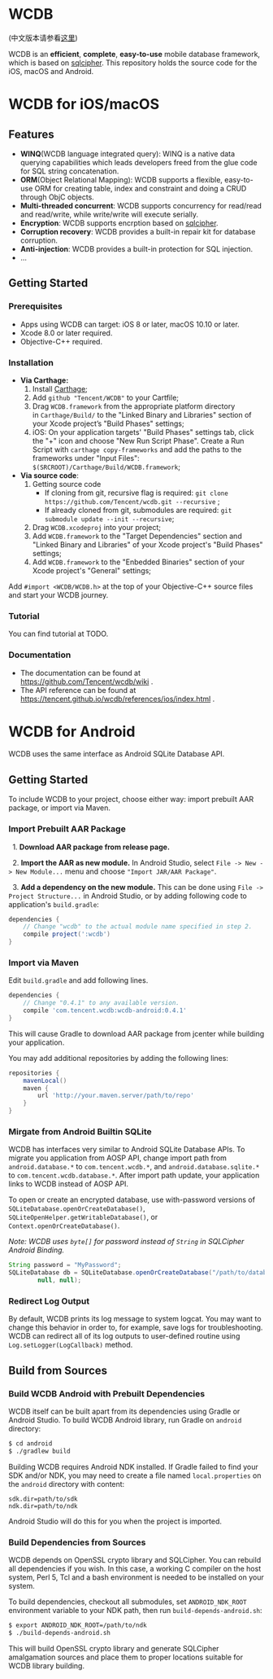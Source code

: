 # WCDB

(中文版本请参看[这里](https://github.com/Tencent/wcdb/wiki))

WCDB is an **efficient**, **complete**, **easy-to-use** mobile database framework, which is based on [sqlcipher][sqlcipher]. This repository holds the source code for the iOS, macOS and Android.

# WCDB for iOS/macOS

## Features

* **WINQ**(WCDB language integrated query): WINQ is a native data querying capabilities which leads developers freed from the glue code for SQL string concatenation.
* **ORM**(Object Relational Mapping): WCDB supports a flexible, easy-to-use ORM for creating table, index and constraint and doing a CRUD through ObjC objects.
* **Multi-threaded concurrent**: WCDB supports concurrency for read/read and read/write, while write/write will execute serially.
* **Encryption**: WCDB supports encrption based on [sqlcipher][sqlcipher].
* **Corruption recovery**: WCDB provides a built-in repair kit for database corruption.
* **Anti-injection**: WCDB provides a built-in protection for SQL injection.
* ...

## Getting Started

### Prerequisites

* Apps using WCDB can target: iOS 8 or later, macOS 10.10 or later.
* Xcode 8.0 or later required.
* Objective-C++ required.

### Installation

* **Via Carthage:** 
  1. Install [Carthage](https://github.com/Carthage/Carthage#installing-carthage);
  2. Add `github "Tencent/WCDB"` to your Cartfile;
  3. Drag `WCDB.framework` from the appropriate platform directory in `Carthage/Build/` to the "Linked Binary and Libraries" section of your Xcode project’s "Build Phases" settings;
  4. iOS: On your application targets' "Build Phases" settings tab, click the "+" icon and choose "New Run Script Phase". Create a Run Script with  `carthage copy-frameworks` and add the paths to the frameworks under "Input Files": `$(SRCROOT)/Carthage/Build/WCDB.framework`;
* **Via source code**: 
  1. Getting source code
     * If cloning from git, recursive flag is required: `git clone https://github.com/Tencent/wcdb.git --recursive` ;
     * If already cloned from git, submodules are required: `git submodule update --init --recursive`;
  2. Drag `WCDB.xcodeproj` into your project;
  3. Add `WCDB.framework` to the "Target Dependencies" section and "Linked Binary and Libraries" of your Xcode project's "Build Phases" settings;
  4. Add `WCDB.framework` to the "Enbedded Binaries" section of your Xcode project's "General" settings;

Add `#import <WCDB/WCDB.h>` at the top of your Objective-C++ source files and start your WCDB journey.

### Tutorial

You can find tutorial at TODO.

### Documentation

* The documentation can be found at https://github.com/Tencent/wcdb/wiki .
* The API reference can be found at https://tencent.github.io/wcdb/references/ios/index.html .

# WCDB for Android

WCDB uses the same interface as Android SQLite Database API.

## Getting Started

To include WCDB to your project, choose either way: import prebuilt AAR package, or import via Maven.

### Import Prebuilt AAR Package

  1. **Download AAR package from release page.**

  2. **Import the AAR as new module.** In Android Studio, select `File -> New -> New Module...` menu and choose `"Import JAR/AAR Package"`.

  3. **Add a dependency on the new module.** This can be done using `File -> Project Structure...` in Android Studio, or by adding following code to application's `build.gradle`:

```groovy
dependencies {
    // Change "wcdb" to the actual module name specified in step 2.
    compile project(':wcdb')
}
```

### Import via Maven

Edit `build.gradle` and add following lines.

```groovy
dependencies {
    // Change "0.4.1" to any available version.
    compile 'com.tencent.wcdb:wcdb-android:0.4.1'
}
```

This will cause Gradle to download AAR package from jcenter while building your application.

You may add additional repositories by adding the following lines:

```groovy
repositories {
    mavenLocal()
    maven {
        url 'http://your.maven.server/path/to/repo'
    }
}
```

### Mirgate from Android Builtin SQLite

WCDB has interfaces very similar to Android SQLite Database APIs. To migrate you application from
AOSP API, change import path from `android.database.*` to `com.tencent.wcdb.*`, and 
`android.database.sqlite.*` to `com.tencent.wcdb.database.*`. After import path update, 
your application links to WCDB instead of AOSP API.

To open or create an encrypted database, use with-password versions of 
`SQLiteDatabase.openOrCreateDatabase()`, `SQLiteOpenHelper.getWritableDatabase()`, 
or `Context.openOrCreateDatabase()`.

*Note: WCDB uses `byte[]` for password instead of `String` in SQLCipher Android Binding.*

```java
String password = "MyPassword";
SQLiteDatabase db = SQLiteDatabase.openOrCreateDatabase("/path/to/database", password.getBytes(), 
        null, null);
```

### Redirect Log Output

By default, WCDB prints its log message to system logcat. You may want to change this
behavior in order to, for example, save logs for troubleshooting. WCDB can redirect
all of its log outputs to user-defined routine using `Log.setLogger(LogCallback)`
method.

## Build from Sources

### Build WCDB Android with Prebuilt Dependencies

WCDB itself can be built apart from its dependencies using Gradle or Android Studio. 
To build WCDB Android library, run Gradle on `android` directory:

```bash
$ cd android
$ ./gradlew build
```

Building WCDB requires Android NDK installed. If Gradle failed to find your SDK and/or 
NDK, you may need to create a file named `local.properties` on the `android` directory 
with content:

```
sdk.dir=path/to/sdk
ndk.dir=path/to/ndk
```

Android Studio will do this for you when the project is imported.

### Build Dependencies from Sources

WCDB depends on OpenSSL crypto library and SQLCipher. You can rebuild all dependencies
if you wish. In this case, a working C compiler on the host system, Perl 5, Tcl and a 
bash environment is needed to be installed on your system.

To build dependencies, checkout all submodules, set `ANDROID_NDK_ROOT` environment 
variable to your NDK path, then run `build-depends-android.sh`:

```bash
$ export ANDROID_NDK_ROOT=/path/to/ndk
$ ./build-depends-android.sh
```

This will build OpenSSL crypto library and generate SQLCipher amalgamation sources
and place them to proper locations suitable for WCDB library building.

[sqlcipher]: https://github.com/sqlcipher/sqlcipher
